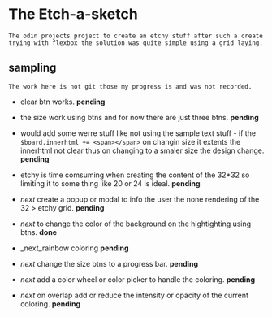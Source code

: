 # The Etch-a-sketch
    The odin projects project to create an etchy stuff after such a create trying with flexbox the solution was quite simple using a grid laying.
## sampling
    The work here is not git those my progress is and was not recorded.

* clear btn works. **pending**
* the size work using btns and for now there are just three btns. **pending**
* would add some werre stuff like not using the sample text stuff - if the ```$board.innerhtml += <span></span>``` on changin size it extents the innerhtml not clear thus on changing to a smaler size the design change. **pending**
* etchy is time comsuming when creating the content of the 32*32 so limiting it to some thing like 20 or 24 is ideal. **pending**

* _next_ create a popup or modal to info the user the none rendering of the 32 > etchy grid. **pending**

* _next_ to change the color of the background on the hightighting using btns. **done**
* _next_rainbow coloring **pending**


* _next_ change the size btns to a progress bar. **pending**
* _next_ add a color wheel or color picker to handle the coloring. **pending**


* _next_ on overlap add or reduce the intensity or opacity of the current coloring. **pending**